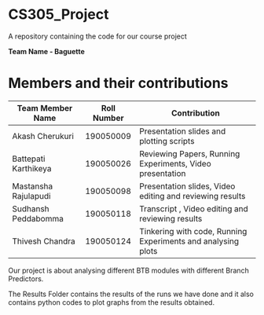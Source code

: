# CS305_Project
A repository containing the code for our course project

**Team Name - Baguette**
# Members and their contributions
 Team Member Name | Roll Number | Contribution 
 ---  | --- | ---
Akash Cherukuri | 190050009 | Presentation slides and plotting scripts
Battepati Karthikeya | 190050026 | Reviewing Papers, Running Experiments, Video presentation
Mastansha Rajulapudi |  190050098 | Presentation slides, Video editing and reviewing results
Sudhansh Peddabomma | 190050118 | Transcript , Video editing and reviewing results
Thivesh Chandra | 190050124 | Tinkering with code, Running Experiments and analysing plots


Our project is about analysing different BTB modules with different Branch Predictors.

The Results Folder contains the results of the runs we have done and it also contains python codes to plot graphs from the results obtained.
